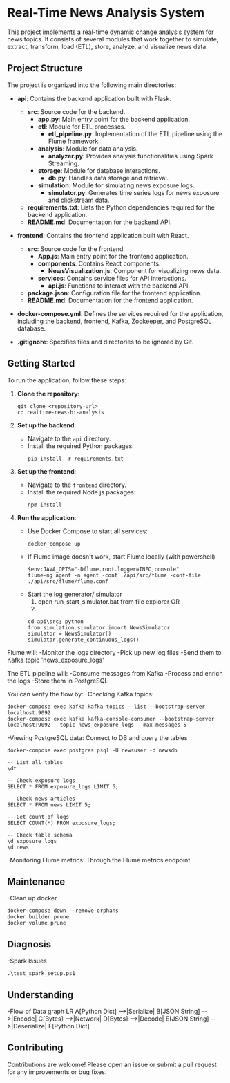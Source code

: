 # Real-Time News Analysis System

This project implements a real-time dynamic change analysis system for news topics. It consists of several modules that work together to simulate, extract, transform, load (ETL), store, analyze, and visualize news data.

## Project Structure

The project is organized into the following main directories:

- **api**: Contains the backend application built with Flask.
  - **src**: Source code for the backend.
    - **app.py**: Main entry point for the backend application.
    - **etl**: Module for ETL processes.
      - **etl_pipeline.py**: Implementation of the ETL pipeline using the Flume framework.
    - **analysis**: Module for data analysis.
      - **analyzer.py**: Provides analysis functionalities using Spark Streaming.
    - **storage**: Module for database interactions.
      - **db.py**: Handles data storage and retrieval.
    - **simulation**: Module for simulating news exposure logs.
      - **simulator.py**: Generates time series logs for news exposure and clickstream data.
  - **requirements.txt**: Lists the Python dependencies required for the backend application.
  - **README.md**: Documentation for the backend API.

- **frontend**: Contains the frontend application built with React.
  - **src**: Source code for the frontend.
    - **App.js**: Main entry point for the frontend application.
    - **components**: Contains React components.
      - **NewsVisualization.js**: Component for visualizing news data.
    - **services**: Contains service files for API interactions.
      - **api.js**: Functions to interact with the backend API.
  - **package.json**: Configuration file for the frontend application.
  - **README.md**: Documentation for the frontend application.

- **docker-compose.yml**: Defines the services required for the application, including the backend, frontend, Kafka, Zookeeper, and PostgreSQL database.

- **.gitignore**: Specifies files and directories to be ignored by Git.

## Getting Started

To run the application, follow these steps:

1. **Clone the repository**:
   ```
   git clone <repository-url>
   cd realtime-news-bi-analysis
   ```

2. **Set up the backend**:
   - Navigate to the `api` directory.
   - Install the required Python packages:
     ```
     pip install -r requirements.txt
     ```

3. **Set up the frontend**:
   - Navigate to the `frontend` directory.
   - Install the required Node.js packages:
     ```
     npm install
     ```

4. **Run the application**:
   - Use Docker Compose to start all services:
     ```
     docker-compose up
     ```
   - If Flume image doesn't work, start Flume locally (with powershell)
     ```
     $env:JAVA_OPTS="-Dflume.root.logger=INFO,console"
     flume-ng agent -n agent -conf ./api/src/flume -conf-file ./api/src/flume/flume.conf

   - Start the log generator/ simulator
     1. open run_start_simulator.bat from file explorer
     OR
     2.
     ```
     cd api\src; python
     from simulation.simulator import NewsSimulator
     simulator = NewsSimulator()
     simulator.generate_continuous_logs()
     ```
Flume will:
-Monitor the logs directory
-Pick up new log files
-Send them to Kafka topic 'news_exposure_logs'

The ETL pipeline will:
-Consume messages from Kafka
-Process and enrich the logs
-Store them in PostgreSQL

You can verify the flow by:
-Checking Kafka topics: 
  ```
  docker-compose exec kafka kafka-topics --list --bootstrap-server localhost:9092
  docker-compose exec kafka kafka-console-consumer --bootstrap-server localhost:9092 --topic news_exposure_logs --max-messages 5
  ```
-Viewing PostgreSQL data: Connect to DB and query the tables
  ```
  docker-compose exec postgres psql -U newsuser -d newsdb
  ```
  ```
  -- List all tables
  \dt

  -- Check exposure logs
  SELECT * FROM exposure_logs LIMIT 5;

  -- Check news articles
  SELECT * FROM news LIMIT 5;

  -- Get count of logs
  SELECT COUNT(*) FROM exposure_logs;

  -- Check table schema
  \d exposure_logs
  \d news
  ```
-Monitoring Flume metrics: Through the Flume metrics endpoint

## Maintenance
-Clean up docker
  ```
  docker-compose down --remove-orphans
  docker builder prune
  docker volume prune
  ```
## Diagnosis
-Spark Issues
  ```
  .\test_spark_setup.ps1
  ```

## Understanding 
-Flow of Data
graph LR
    A[Python Dict] -->|Serialize| B[JSON String] -->|Encode| C[Bytes] -->|Network| D[Bytes] -->|Decode| E[JSON String] -->|Deserialize| F[Python Dict]

## Contributing

Contributions are welcome! Please open an issue or submit a pull request for any improvements or bug fixes.
